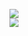 [![](https://img.shields.io/badge/Made%20With-Github%20Spray-lightgrey.svg?style=for-the-badge&logo=github)](https://github.com/Annihil/github-spray#4620)  
[![](https://i.imgur.com/2DrTn0Z.gif)](https://github.com/Annihil/github-spray)